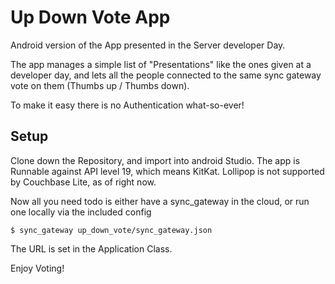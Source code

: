 Up Down Vote App
================

Android version of the App presented in the Server developer Day.

The app manages a simple list of "Presentations" like the ones given at a
developer day, and lets all the people connected to the same sync gateway vote
on them (Thumbs up / Thumbs down).

To make it easy there is no Authentication what-so-ever!

Setup
----
Clone down the Repository, and import into android Studio. The app is Runnable
against API level 19, which means KitKat. Lollipop is not supported by Couchbase
Lite, as of right now.

Now all you need todo is either have a sync_gateway in the cloud, or run one
locally via the included config

    $ sync_gateway up_down_vote/sync_gateway.json

The URL is set in the Application Class.

Enjoy Voting!

